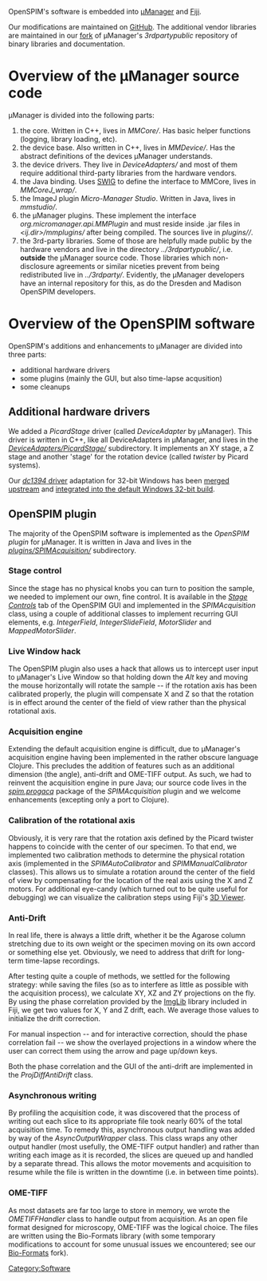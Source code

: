OpenSPIM's software is embedded into
[µManager](http://micro-manager.org/) and [Fiji](http://fiji.sc/).

Our modifications are maintained on
[GitHub](https://github.com/openspim/micromanager/). The additional
vendor libraries are maintained in our
[fork](https://github.com/openspim/3rdpartypublic) of µManager's
*3rdpartypublic* repository of binary libraries and documentation.

# Overview of the µManager source code

µManager is divided into the following parts:

1.  the core. Written in C++, lives in *MMCore/*. Has basic helper
    functions (logging, library loading, etc).
2.  the device base. Also written in C++, lives in *MMDevice/*. Has the
    abstract definitions of the devices µManager understands.
3.  the device drivers. They live in *DeviceAdapters/* and most of them
    require additional third-party libraries from the hardware vendors.
4.  the Java binding. Uses [SWIG](http://www.swig.org) to define the
    interface to MMCore, lives in *MMCoreJ\_wrap/*.
5.  the ImageJ plugin *Micro-Manager Studio*. Written in Java, lives in
    *mmstudio/*.
6.  the µManager plugins. These implement the interface
    *org.micromanager.api.MMPlugin* and must reside inside .jar files in
    *\<ij.dir\>/mmplugins/* after being compiled. The sources live in
    *plugins/<jarname>/*.
7.  the 3rd-party libraries. Some of those are helpfully made public by
    the hardware vendors and live in the directory *../3rdpartypublic/*,
    i.e. **outside** the µManager source code. Those libraries which
    non-disclosure agreements or similar niceties prevent from being
    redistributed live in *../3rdparty/*. Evidently, the µManager
    developers have an internal repository for this, as do the Dresden
    and Madison OpenSPIM developers.

# Overview of the OpenSPIM software

OpenSPIM's additions and enhancements to µManager are divided into three
parts:

  - additional hardware drivers
  - some plugins (mainly the GUI, but also time-lapse acqusition)
  - some cleanups

## Additional hardware drivers

We added a *PicardStage* driver (called *DeviceAdapter* by µManager).
This driver is written in C++, like all DeviceAdapters in µManager, and
lives in the
[*DeviceAdapters/PicardStage/*](https://github.com/openspim/micromanager/tree/openspim/DeviceAdapters/PicardStage/)
subdirectory. It implements an XY stage, a Z stage and another 'stage'
for the rotation device (called *twister* by Picard systems).

Our [*dc1394*
driver](https://github.com/openspim/micromanager/tree/openspim/DeviceAdapters/dc1394/)
adaptation for 32-bit Windows has been [merged
upstream](https://github.com/openspim/micromanager/commits/svn/git-svn/DeviceAdapters/dc1394)
and [integrated into the default Windows 32-bit
build](https://github.com/openspim/micromanager/commit/1301411b14d35ede4f46b71e39574b86086517f3).

## OpenSPIM plugin

The majority of the OpenSPIM software is implemented as the *OpenSPIM
plugin* for µManager. It is written in Java and lives in the
[*plugins/SPIMAcquisition/*](https://github.com/openspim/micromanager/tree/openspim/plugins/SPIMAcquisition)
subdirectory.

### Stage control

Since the stage has no physical knobs you can turn to position the
sample, we needed to implement our own, fine control. It is available in
the [*Stage Controls*](Operation#Stage_Control "wikilink") tab of the
OpenSPIM GUI and implemented in the *SPIMAcquisition* class, using a
couple of additional classes to implement recurring GUI elements, e.g.
*IntegerField*, *IntegerSlideField*, *MotorSlider* and
*MappedMotorSlider*.

### Live Window hack

The OpenSPIM plugin also uses a hack that allows us to intercept user
input to µManager's Live Window so that holding down the *Alt* key and
moving the mouse horizontally will rotate the sample -- if the rotation
axis has been calibrated properly, the plugin will compensate X and Z so
that the rotation is in effect around the center of the field of view
rather than the physical rotational axis.

### Acquisition engine

Extending the default acquisition engine is difficult, due to µManager's
acquisition engine having been implemented in the rather obscure
language Clojure. This precludes the addition of features such as an
additional dimension (the angle), anti-drift and OME-TIFF output. As
such, we had to reinvent the acquisition engine in pure Java; our source
code lives in the
[*spim.progacq*](https://github.com/openspim/micromanager/tree/openspim/plugins/SPIMAcquisition/spim/progacq)
package of the *SPIMAcquisition* plugin and we welcome enhancements
(excepting only a port to Clojure).

### Calibration of the rotational axis

Obviously, it is very rare that the rotation axis defined by the Picard
twister happens to coincide with the center of our specimen. To that
end, we implemented two calibration methods to determine the physical
rotation axis (implemented in the *SPIMAutoCalibrator* and
*SPIMManualCalibrator* classes). This allows us to simulate a rotation
around the center of the field of view by compensating for the location
of the real axis using the X and Z motors. For additional eye-candy
(which turned out to be quite useful for debugging) we can visualize the
calibration steps using Fiji's [3D Viewer](http://fiji.sc/3D_Viewer).

### Anti-Drift

In real life, there is always a little drift, whether it be the Agarose
column stretching due to its own weight or the specimen moving on its
own accord or something else yet. Obviously, we need to address that
drift for long-term time-lapse recordings.

After testing quite a couple of methods, we settled for the following
strategy: while saving the files (so as to interfere as little as
possible with the acquisition process), we calculate XY, XZ and ZY
projections on the fly. By using the phase correlation provided by the
[ImgLib](https://github.com/imagej/imglib/) library included in Fiji, we
get two values for X, Y and Z drift, each. We average those values to
initialize the drift correction.

For manual inspection -- and for interactive correction, should the
phase correlation fail -- we show the overlayed projections in a window
where the user can correct them using the arrow and page up/down keys.

Both the phase correlation and the GUI of the anti-drift are implemented
in the *ProjDiffAntiDrift* class.

### Asynchronous writing

By profiling the acquisition code, it was discovered that the process of
writing out each slice to its appropriate file took nearly 60% of the
total acquisition time. To remedy this, asynchronous output handling was
added by way of the *AsyncOutputWrapper* class. This class wraps any
other output handler (most usefully, the OME-TIFF output handler) and
rather than writing each image as it is recorded, the slices are queued
up and handled by a separate thread. This allows the motor movements and
acquisition to resume while the file is written in the downtime (i.e. in
between time points).

### OME-TIFF

As most datasets are far too large to store in memory, we wrote the
*OMETIFFHandler* class to handle output from acquisition. As an open
file format designed for microscopy, OME-TIFF was the logical choice.
The files are written using the Bio-Formats library (with some temporary
modifications to account for some unusual issues we encountered; see our
[Bio-Formats](http://github.com/openspim/bioformats) fork).

[Category:Software](Category:Software "wikilink")
